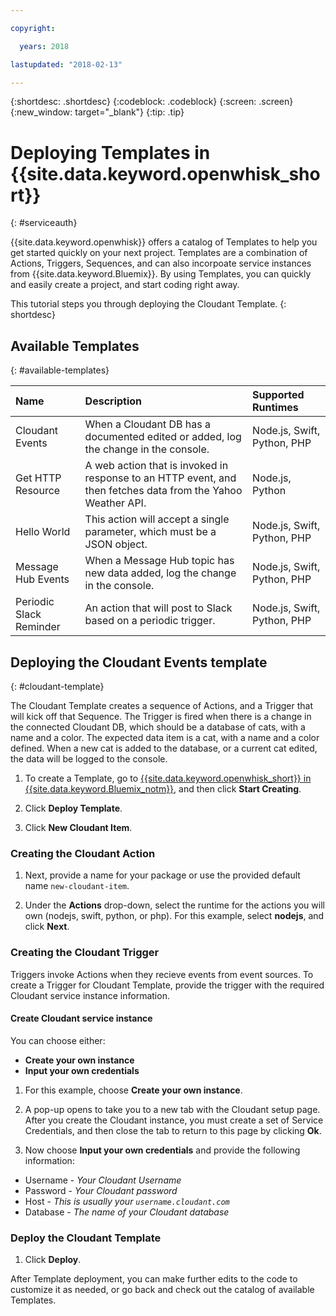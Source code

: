 ```yaml
---

copyright:

  years: 2018

lastupdated: "2018-02-13"

---
```


{:shortdesc: .shortdesc}
{:codeblock: .codeblock}
{:screen: .screen}
{:new_window: target="_blank"}
{:tip: .tip}

# Deploying Templates in {{site.data.keyword.openwhisk_short}}
{: #serviceauth}

{{site.data.keyword.openwhisk}} offers a catalog of Templates to help you get started quickly on your next project. Templates are a combination of Actions, Triggers, Sequences, and can also incorpoate service instances from {{site.data.keyword.Bluemix}}. By using Templates, you can quickly and easily create a project, and start coding right away. 

This tutorial steps you through deploying the Cloudant Template.
{: shortdesc}

## Available Templates
{: #available-templates}

| Name | Description | Supported Runtimes | 
|:-----------------|:-----------------|:-----------------|
| Cloudant Events | When a Cloudant DB has a documented edited or added, log the change in the console. | Node.js, Swift, Python, PHP |
| Get HTTP Resource | A web action that is invoked in response to an HTTP event, and then fetches data from the Yahoo Weather API. | Node.js, Python |
| Hello World | This action will accept a single parameter, which must be a JSON object. | Node.js, Swift, Python, PHP |
| Message Hub Events | When a Message Hub topic has new data added, log the change in the console. | Node.js, Swift, Python, PHP | 
| Periodic Slack Reminder | An action that will post to Slack based on a periodic trigger. | Node.js, Swift, Python, PHP |

## Deploying the Cloudant Events template
{: #cloudant-template}

The Cloudant Template creates a sequence of Actions, and a Trigger that will kick off that Sequence. The Trigger is fired when there is a change in the connected Cloudant DB, which should be a database of cats, with a name and a color. The expected data item is a cat, with a name and a color defined. When a new cat is added to the database, or a current cat edited, the data will be logged to the console.

1. To create a Template, go to [{{site.data.keyword.openwhisk_short}} in {{site.data.keyword.Bluemix_notm}}](https://dev-console.stage1.bluemix.net/openwhisk/), and then click **Start Creating**. 

2. Click **Deploy Template**.

3. Click **New Cloudant Item**.

### Creating the Cloudant Action

1. Next, provide a name for your package or use the provided default name `new-cloudant-item`. 

2. Under the **Actions** drop-down, select the runtime for the actions you will own (nodejs, swift, python, or php). For this example, select **nodejs**, and click **Next**.

### Creating the Cloudant Trigger

Triggers invoke Actions when they recieve events from event sources. To create a Trigger for Cloudant Template, provide the trigger with the required Cloudant service instance information.

#### Create Cloudant service instance

You can choose either:
  * **Create your own instance**
  * **Input your own credentials** 

1. For this example, choose **Create your own instance**.

2. A pop-up opens to take you to a new tab with the Cloudant setup page. After you create the Cloudant instance, you must create a set of Service Credentials, and then close the tab to return to this page by clicking **Ok**.

3. Now choose **Input your own credentials** and provide the following information:
  * Username - _Your Cloudant Username_
  * Password - _Your Cloudant password_
  * Host - _This is usually your `username.cloudant.com`_
  * Database - _The name of your Cloudant database_

### Deploy the Cloudant Template

1. Click **Deploy**.

After Template deployment, you can make further edits to the code to customize it as needed, or go back and check out the catalog of available Templates.


